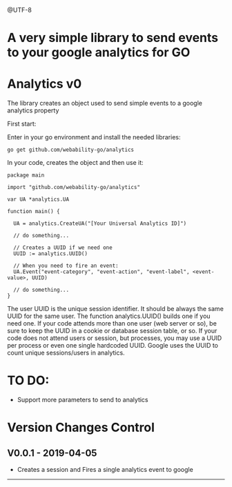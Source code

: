 @UTF-8

# A very simple library to send events to your google analytics for GO

Analytics v0
=============================

The library creates an object used to send simple events to a google analytics property

First start:

Enter in your go environment and install the needed libraries:

```
go get github.com/webability-go/analytics
```

In your code, creates the object and then use it:

```
package main

import "github.com/webability-go/analytics"

var UA *analytics.UA

function main() {
  
  UA = analytics.CreateUA("[Your Universal Analytics ID]")
  
  // do something...

  // Creates a UUID if we need one
  UUID := analytics.UUID()
  
  // When you need to fire an event:
  UA.Event("event-category", "event-action", "event-label", <event-value>, UUID)
  
  // do something... 
}
```

The user UUID is the unique session identifier. It should be always the same UUID for the same user. The function analytics.UUID() builds one if you need one.
If your code attends more than one user (web server or so), be sure to keep the UUID in a cookie or database session table, or so.
If your code does not attend users or session, but processes, you may use a UUID per process or even one single hardcoded UUID. 
Google uses the UUID to count unique sessions/users in analytics.


TO DO:
======
- Support more parameters to send to analytics


Version Changes Control
=======================

V0.0.1 - 2019-04-05
-----------------------
- Creates a session and Fires a single analytics event to google

---

